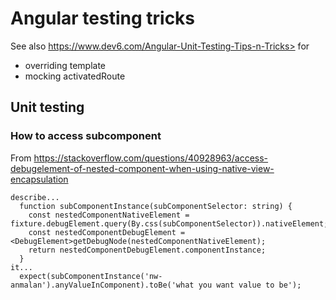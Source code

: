 # Angular testing tricks
See also https://www.dev6.com/Angular-Unit-Testing-Tips-n-Tricks> for
* overriding template
* mocking activatedRoute

## Unit testing

### How to access subcomponent
From https://stackoverflow.com/questions/40928963/access-debugelement-of-nested-component-when-using-native-view-encapsulation

    describe...
      function subComponentInstance(subComponentSelector: string) {
        const nestedComponentNativeElement = fixture.debugElement.query(By.css(subComponentSelector)).nativeElement;
        const nestedComponentDebugElement = <DebugElement>getDebugNode(nestedComponentNativeElement);
        return nestedComponentDebugElement.componentInstance;
      }
    it...
      expect(subComponentInstance('nw-anmalan').anyValueInComponent).toBe('what you want value to be');
